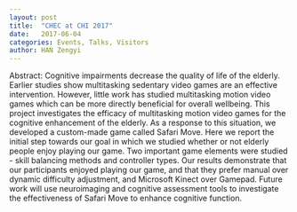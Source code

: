 ```yaml
---
layout: post
title:  "CHEC at CHI 2017"
date:   2017-06-04
categories: Events, Talks, Visitors
author: HAN Zengyi
---
```

Abstract: Cognitive impairments decrease the quality of life of the elderly. Earlier studies show multitasking sedentary video games are an effective intervention. However, little work has studied multitasking motion video games which can be more directly beneficial for overall wellbeing. This project investigates the efficacy of multitasking motion video games for the cognitive enhancement of the elderly. As a response to this situation, we developed a custom-made game called Safari Move. Here we report the initial step towards our goal in which we studied whether or not elderly people enjoy playing our game. Two important game elements were studied - skill balancing methods and controller types. Our results demonstrate that our participants enjoyed playing our game, and that they prefer manual over dynamic difficulty adjustment, and Microsoft Kinect over Gamepad. Future work will use neuroimaging and cognitive assessment tools to investigate the effectiveness of Safari Move to enhance cognitive function.
